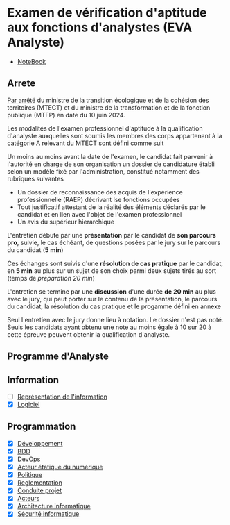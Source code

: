 # Examen de vérification d'aptitude aux fonctions d'analystes (EVA Analyste)

- [NoteBook](https://notebooklm.google.com/notebook/0f49755d-79c0-47b7-8d98-345b6f1ec081)

## Arrete

[Par arrêté](https://www.legifrance.gouv.fr/jorf/id/JORFTEXT000049909467) du ministre de la transition écologique et de la cohésion des territoires (MTECT) et du ministre de la transformation et de la fonction publique (MTFP) en date du 10 juin 2024.

Les modalités de l'examen professionnel d'aptitude à la qualification d'analyste auxquelles sont soumis les membres des corps appartenant à la catégorie A relevant du MTECT sont défini comme suit

Un moins au moins avant la date de l'examen, le candidat fait parvenir à l'autorité en charge de son organisation un dossier de candidature établi selon un modèle fixé par l'administration, constitué notamment des rubriques suivantes

- Un dossier de reconnaissance des acquis de l'expérience professionnelle (RAEP) décrivant lse fonctions occupées
- Tout justificatif attestant de la réalité des éléments déclarés par le candidat et en lien avec l'objet de l'examen professionnel
- Un avis du supérieur hierarchique

L'entretien débute par une **présentation** par le candidat de **son parcours pro**, suivie, le cas échéant, de questions posées par le jury sur le parcours du candidat (**5 min**)

Ces échanges sont suivis d'une **résolution de cas pratique** par le candidat, en **5 min** au plus sur un sujet de son choix parmi deux sujets tirés au sort (temps de *préparation 20 min*)

L'entretien se termine par une **discussion** d'une durée **de 20 min** au plus avec le jury, qui peut porter sur le contenu de la présentation, le parcours du candidat, la résolution du cas pratique et le progamme défini en annexe

Seul l'entretien avec le jury donne lieu à notation. Le dossier n'est pas noté. Seuls les candidats ayant obtenu une note au moins égale à 10 sur 20 à cette épreuve peuvent obtenir la qualification d'analyste.

## Programme d'Analyste

## Information

- [ ] [Représentation de l'information](./fiches/101-information.md)
- [X] [Logiciel](./fiches/102-logiciel.md)

## Programmation

- [X] [Développement](./fiches/211-developpement.md)
- [X] [BDD](./fiches/212-bdd.md)
- [X] [DevOps](./fiches/213-devops.md)
- [X] [Acteur étatique du numérique](./fiches/214-gouv.md)
- [X] [Politique](./fiches/215-politique.md)
- [X] [Reglementation](./fiches/216-reglementation.md)
- [X] [Conduite projet](./fiches/217-projet.md)
- [X] [Acteurs](./fiches/218-acteurs.md)
- [X] [Architecture informatique](./fiches/219-archi.md)
- [X] [Sécurité informatique](./fiches/220-securite.md)
